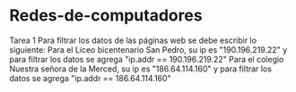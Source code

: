 # Redes-de-computadores
Tarea 1
Para filtrar los datos de las páginas web se debe escribir lo siguiente:
Para el Liceo bicentenario San Pedro, su ip es "190.196.219.22" y para filtrar los datos se agrega "ip.addr == 190.196.219.22"
Para el colegio Nuestra señora de la Merced, su ip es "186.64.114.160" y para filtrar los datos se agrega "ip.addr == 186.64.114.160"
